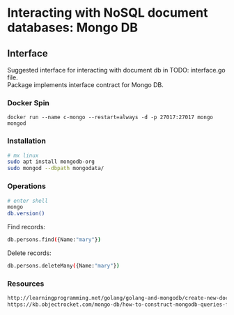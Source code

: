 # Interacting with NoSQL document databases: Mongo DB
## Interface
Suggested interface for interacting with document db in TODO: interface.go file.<br/>
Package implements interface contract for Mongo DB.

### Docker Spin
```
docker run --name c-mongo --restart=always -d -p 27017:27017 mongo mongod
```

### Installation
```bash
# mx linux
sudo apt install mongodb-org
sudo mongod --dbpath mongodata/
```

### Operations
```bash
# enter shell
mongo
db.version()
```
Find records:
```bash
db.persons.find({Name:"mary"})
```
Delete records:
```bash
db.persons.deleteMany({Name:"mary"})
```
### Resources
```html
http://learningprogramming.net/golang/golang-and-mongodb/create-new-document-in-golang-and-mongodb/
https://kb.objectrocket.com/mongo-db/how-to-construct-mongodb-queries-from-a-string-using-golang-551
```
